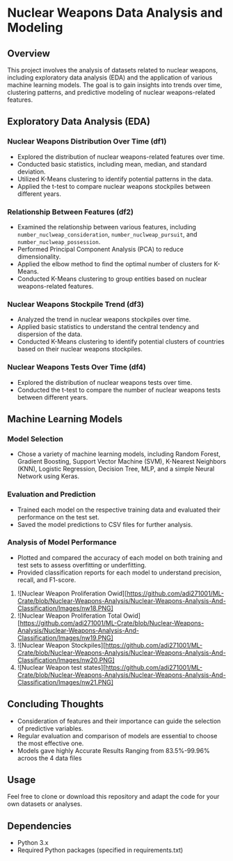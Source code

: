 # Nuclear Weapons Data Analysis and Modeling

## Overview

This project involves the analysis of datasets related to nuclear weapons, including exploratory data analysis (EDA) and the application of various machine learning models. The goal is to gain insights into trends over time, clustering patterns, and predictive modeling of nuclear weapons-related features.

## Exploratory Data Analysis (EDA)

### Nuclear Weapons Distribution Over Time (df1)

- Explored the distribution of nuclear weapons-related features over time.
- Conducted basic statistics, including mean, median, and standard deviation.
- Utilized K-Means clustering to identify potential patterns in the data.
- Applied the t-test to compare nuclear weapons stockpiles between different years.

### Relationship Between Features (df2)

- Examined the relationship between various features, including `number_nuclweap_consideration`, `number_nuclweap_pursuit`, and `number_nuclweap_possession`.
- Performed Principal Component Analysis (PCA) to reduce dimensionality.
- Applied the elbow method to find the optimal number of clusters for K-Means.
- Conducted K-Means clustering to group entities based on nuclear weapons-related features.

### Nuclear Weapons Stockpile Trend (df3)

- Analyzed the trend in nuclear weapons stockpiles over time.
- Applied basic statistics to understand the central tendency and dispersion of the data.
- Conducted K-Means clustering to identify potential clusters of countries based on their nuclear weapons stockpiles.

### Nuclear Weapons Tests Over Time (df4)

- Explored the distribution of nuclear weapons tests over time.
- Conducted the t-test to compare the number of nuclear weapons tests between different years.

## Machine Learning Models

### Model Selection

- Chose a variety of machine learning models, including Random Forest, Gradient Boosting, Support Vector Machine (SVM), K-Nearest Neighbors (KNN), Logistic Regression, Decision Tree, MLP, and a simple Neural Network using Keras.

### Evaluation and Prediction

- Trained each model on the respective training data and evaluated their performance on the test set.
- Saved the model predictions to CSV files for further analysis.

### Analysis of Model Performance

- Plotted and compared the accuracy of each model on both training and test sets to assess overfitting or underfitting.
- Provided classification reports for each model to understand precision, recall, and F1-score.

 1. ![Nuclear Weapon Proliferation Owid][https://github.com/adi271001/ML-Crate/blob/Nuclear-Weapons-Analysis/Nuclear-Weapons-Analysis-And-Classification/Images/nw18.PNG]
 2. ![Nuclear Weapon Proliferation Total Owid][https://github.com/adi271001/ML-Crate/blob/Nuclear-Weapons-Analysis/Nuclear-Weapons-Analysis-And-Classification/Images/nw19.PNG]
 3. ![Nuclear Weapon Stockpiles][https://github.com/adi271001/ML-Crate/blob/Nuclear-Weapons-Analysis/Nuclear-Weapons-Analysis-And-Classification/Images/nw20.PNG]
 4. ![Nuclear Weapon test states][https://github.com/adi271001/ML-Crate/blob/Nuclear-Weapons-Analysis/Nuclear-Weapons-Analysis-And-Classification/Images/nw21.PNG]

## Concluding Thoughts

- Consideration of features and their importance can guide the selection of predictive variables.
- Regular evaluation and comparison of models are essential to choose the most effective one.
- Models gave highly Accurate Results Ranging from 83.5%-99.96% acroos the 4 data files

## Usage

Feel free to clone or download this repository and adapt the code for your own datasets or analyses.

## Dependencies

- Python 3.x
- Required Python packages (specified in requirements.txt)

